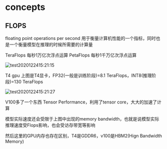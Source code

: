 # concepts
## FLOPS
floating point operations per second
用于衡量计算机性能的一个指标，同时也是一个衡量模型在推理的时候所需要的计算量

TeraFlops   每秒1万亿次浮点运算
PetaFlops   每秒1千万亿次浮点运算

![test2020122415:21:15](https://maoxianxin1996.oss-accelerate.aliyuncs.com/ai/test2020122415:21:15.png)
                   
T4 gpu
上图是T4显卡，FP32(一般是训练阶段)=8.1 TeraFlops，INT8(推理阶段)=130 TeraFlops

![test2020122415:21:27](https://maoxianxin1996.oss-accelerate.aliyuncs.com/ai/test2020122415:21:27.png)

V100多了一个东西 Tensor Performance，利用了tensor core，大大的加速了计算

模型实际速度还会受限于上图中出现的memory bandwidth，也就是说模型实际推理速度受Flops影响，也会受访存带宽等影响

然后这里的GPU内存也存在区别，T4是GDDR6，v100是HBM2(Hign Bandwidth Memory)